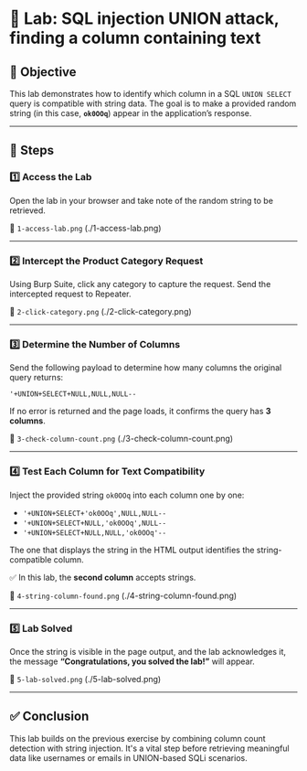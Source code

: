 # 🧪 Lab: SQL injection UNION attack, finding a column containing text

## 🎯 Objective
This lab demonstrates how to identify which column in a SQL `UNION SELECT` query is compatible with string data. The goal is to make a provided random string (in this case, **`ok0OOq`**) appear in the application’s response.

---

## 🧭 Steps

### 1️⃣ Access the Lab 

Open the lab in your browser and take note of the random string to be retrieved.

📸 `1-access-lab.png` (./1-access-lab.png)

---

### 2️⃣ Intercept the Product Category Request

Using Burp Suite, click any category to capture the request. Send the intercepted request to Repeater.

📸 `2-click-category.png` (./2-click-category.png)

---

### 3️⃣ Determine the Number of Columns

Send the following payload to determine how many columns the original query returns:

```
'+UNION+SELECT+NULL,NULL,NULL--
```

If no error is returned and the page loads, it confirms the query has **3 columns**.

📸 `3-check-column-count.png` (./3-check-column-count.png)

---

### 4️⃣ Test Each Column for Text Compatibility

Inject the provided string `ok0OOq` into each column one by one:

- `'+UNION+SELECT+'ok0OOq',NULL,NULL--`
- `'+UNION+SELECT+NULL,'ok0OOq',NULL--`
- `'+UNION+SELECT+NULL,NULL,'ok0OOq'--`

The one that displays the string in the HTML output identifies the string-compatible column.

✅ In this lab, the **second column** accepts strings.

📸 `4-string-column-found.png` (./4-string-column-found.png)

---

### 5️⃣ Lab Solved

Once the string is visible in the page output, and the lab acknowledges it, the message **“Congratulations, you solved the lab!”** will appear.

📸 `5-lab-solved.png` (./5-lab-solved.png)

---

## ✅ Conclusion

This lab builds on the previous exercise by combining column count detection with string injection. It's a vital step before retrieving meaningful data like usernames or emails in UNION-based SQLi scenarios.
